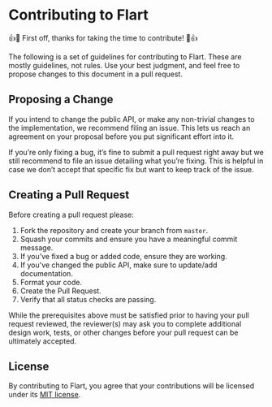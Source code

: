 # Contributing to Flart

👍🎉 First off, thanks for taking the time to contribute! 🎉👍

The following is a set of guidelines for contributing to Flart.
These are mostly guidelines, not rules. Use your best judgment,
and feel free to propose changes to this document in a pull request.

## Proposing a Change

If you intend to change the public API, or make any non-trivial changes
to the implementation, we recommend filing an issue.
This lets us reach an agreement on your proposal before you put significant
effort into it.

If you’re only fixing a bug, it’s fine to submit a pull request right away
but we still recommend to file an issue detailing what you’re fixing.
This is helpful in case we don’t accept that specific fix but want to keep
track of the issue.

## Creating a Pull Request

Before creating a pull request please:

1. Fork the repository and create your branch from `master`.
1. Squash your commits and ensure you have a meaningful commit message.
1. If you’ve fixed a bug or added code, ensure they are working.
1. If you've changed the public API, make sure to update/add documentation.
1. Format your code.
1. Create the Pull Request.
1. Verify that all status checks are passing.

While the prerequisites above must be satisfied prior to having your
pull request reviewed, the reviewer(s) may ask you to complete additional
design work, tests, or other changes before your pull request can be ultimately
accepted.

## License

By contributing to Flart, you agree that your contributions will be licensed
under its [MIT license](LICENSE).
